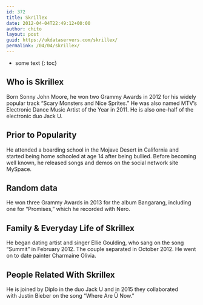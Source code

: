 ```yaml
---
id: 372
title: Skrillex
date: 2012-04-04T22:49:12+00:00
author: chito
layout: post
guid: https://ukdataservers.com/skrillex/
permalink: /04/04/skrillex/
---
```


* some text
{: toc}


## Who is  Skrillex
                  
                  
                  
Born Sonny John Moore, he won two Grammy Awards in 2012 for his widely popular track &#8220;Scary Monsters and Nice Sprites.&#8221; He was also named MTV&#8217;s Electronic Dance Music Artist of the Year in 2011. He is also one-half of the electronic duo Jack U.
                  
                
                
                
## Prior to Popularity 
                  
                  
                  
He attended a boarding school in the Mojave Desert in California and started being home schooled at age 14 after being bullied. Before becoming well known, he released songs and demos on the social network site MySpace. 
                  
                
                
                
## Random data 
                  
                  
                  
He won three Grammy Awards in 2013 for the album Bangarang, including one for &#8220;Promises,&#8221; which he recorded with Nero. 
                  
                
                
                
## Family & Everyday Life of Skrillex
                  
                  
                  
He began dating artist and singer Ellie Goulding, who sang on the song &#8220;Summit&#8221; in February 2012. The couple separated in October 2012. He went on to date painter Charmaine Olivia.
                  
                
                
                
## People Related With  Skrillex
                  
                  
                  
He is joined by Diplo in the duo Jack U and in 2015 they collaborated with Justin Bieber on the song &#8220;Where Are Ü Now.&#8221;
                  
                
              
            
          
          
          
    
    
  
